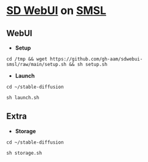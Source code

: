 # [SD WebUI](https://github.com/AUTOMATIC1111/stable-diffusion-webui) on [SMSL](https://studiolab.sagemaker.aws)

## WebUI
* **Setup**
```
cd /tmp && wget https://github.com/gh-aam/sdwebui-smsl/raw/main/setup.sh && sh setup.sh
```

* **Launch**
```
cd ~/stable-diffusion
```
```
sh launch.sh
```

## Extra
* **Storage**
```
cd ~/stable-diffusion
```
```
sh storage.sh
```
